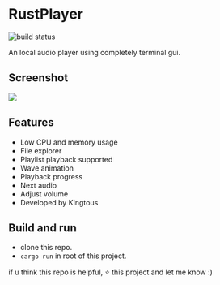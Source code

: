 # RustPlayer

![build status](https://github.com/Kingtous/RustPlayer/actions/workflows/rust.yml/badge.svg)

An local audio player using completely terminal gui.

## Screenshot

![](https://img.kingtous.cn/QQ%E6%88%AA%E5%9B%BE20220226203558.png)

## Features

- Low CPU and memory usage
- File explorer
- Playlist playback supported
- Wave animation
- Playback progress
- Next audio
- Adjust volume
- Developed by Kingtous


## Build and run

- clone this repo.
- `cargo run` in root of this project.

if u think this repo is helpful, ⭐ this project and let me know :)
